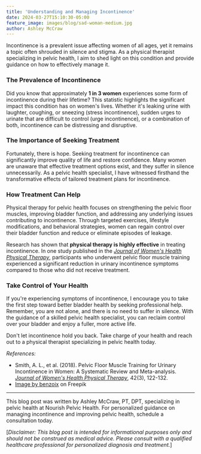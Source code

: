 ```yaml
---
title: 'Understanding and Managing Incontinence'
date: 2024-03-27T15:10:30-05:00
feature_image: images/blog/sad-woman-medium.jpg
author: Ashley McCraw
---
```


Incontinence is a prevalent issue affecting women of all ages, yet it remains a topic often shrouded in silence and stigma. As a physical therapist specializing in pelvic health, I aim to shed light on this condition and provide guidance on how to effectively manage it.

### The Prevalence of Incontinence

Did you know that approximately **1 in 3 women** experiences some form of incontinence during their lifetime? This statistic highlights the significant impact this condition has on women's lives. Whether it's leaking urine with laughter, coughing, or sneezing (stress incontinence), sudden urges to urinate that are difficult to control (urge incontinence), or a combination of both, incontinence can be distressing and disruptive.

### The Importance of Seeking Treatment

Fortunately, there is hope. Seeking treatment for incontinence can significantly improve quality of life and restore confidence. Many women are unaware that effective treatment options exist, and they suffer in silence unnecessarily. As a pelvic health specialist, I have witnessed firsthand the transformative effects of tailored treatment plans for incontinence.

### How Treatment Can Help

Physical therapy for pelvic health focuses on strengthening the pelvic floor muscles, improving bladder function, and addressing any underlying issues contributing to incontinence. Through targeted exercises, lifestyle modifications, and behavioral strategies, women can regain control over their bladder function and reduce or eliminate episodes of leakage.

Research has shown that **physical therapy is highly effective** in treating incontinence. In one study published in the [*Journal of Women's Health Physical Therapy*](https://journals.lww.com/jwhpt), participants who underwent pelvic floor muscle training experienced a significant reduction in urinary incontinence symptoms compared to those who did not receive treatment.

### Take Control of Your Health

If you're experiencing symptoms of incontinence, I encourage you to take the first step toward better bladder health by seeking professional help. Remember, you are not alone, and there is no need to suffer in silence. With the guidance of a skilled pelvic health specialist, you can reclaim control over your bladder and enjoy a fuller, more active life.

Don't let incontinence hold you back. Take charge of your health and reach out to a physical therapist specializing in pelvic health today.

*References:*
- Smith, A. L., et al. (2018). Pelvic Floor Muscle Training for Urinary Incontinence in Women: A Systematic Review and Meta-analysis. [*Journal of Women's Health Physical Therapy*](https://journals.lww.com/jwhpt), 42(3), 122-132.
- <a href="https://www.freepik.com/free-photo/sad-asian-woman-touching-cheek-frowning-having-toothache-need-see-dentist-standing-gloomy-agains_40157228.htm#&position=22&from_view=search&track=ais&uuid=33037c76-8902-46e2-99fc-f2c471a19561">Image by benzoix</a> on Freepik

---

This blog post was written by Ashley McCraw, PT, DPT, specializing in pelvic health at Nourish Pelvic Health. For personalized guidance on managing incontinence and improving pelvic health, schedule a consultation today.

[*Disclaimer: This blog post is intended for informational purposes only and should not be construed as medical advice. Please consult with a qualified healthcare professional for personalized diagnosis and treatment.*]
